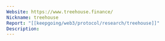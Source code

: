```yaml
---
Website: https://www.treehouse.finance/
Nickname: treehouse
Report: "[[keepgoing/web3/protocol/research/treehouse]]"
Description: 
---
```

